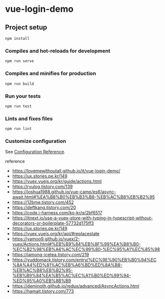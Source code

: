 # vue-login-demo

## Project setup
```
npm install
```

### Compiles and hot-reloads for development
```
npm run serve
```

### Compiles and minifies for production
```
npm run build
```

### Run your tests
```
npm run test
```

### Lints and fixes files
```
npm run lint
```

### Customize configuration
See [Configuration Reference](https://cli.vuejs.org/config/).


reference
- https://lovemewithoutall.github.io/it/vue-login-demo/
- https://ux.stories.pe.kr/149
- https://vuex.vuejs.org/kr/guide/actions.html
- https://ryulog.tistory.com/139
- https://joshua1988.github.io/vue-camp/es6/async-await.html#%EA%B8%B0%EB%B3%B8-%EB%AC%B8%EB%B2%95
- https://12bme.tistory.com/452
- https://deftkang.tistory.com/20
- https://code.i-harness.com/ko-kr/q/2bf6517
- https://itnext.io/use-a-vuex-store-with-typing-in-typescript-without-decorators-or-boilerplate-57732d175ff3
- https://ux.stories.pe.kr/149
- https://vuex.vuejs.org/kr/api/#replacestate
- https://yamoo9.github.io/vuex/2-vuex/Actions.html#%EB%B9%84%EB%8F%99%EA%B8%B0-%EC%B2%98%EB%A6%AC%EC%99%80-%EC%95%A1%EC%85%98
- https://jamong-icetea.tistory.com/219
- https://yuddomack.tistory.com/entry/%EC%9E%90%EB%B0%94%EC%8A%A4%ED%81%AC%EB%A6%BD%ED%8A%B8-%EB%AC%B8%EB%B2%95-%EB%B9%84%EA%B5%AC%EC%A1%B0%ED%99%94-%ED%95%A0%EB%8B%B9
- https://deminoth.github.io/redux/advanced/AsyncActions.html
- https://hamait.tistory.com/773
